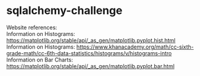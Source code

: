 # sqlalchemy-challenge

Website references: </br>
Information on Histograms: https://matplotlib.org/stable/api/_as_gen/matplotlib.pyplot.hist.html 
Information on Histograms: https://www.khanacademy.org/math/cc-sixth-grade-math/cc-6th-data-statistics/histograms/v/histograms-intro
Information on Bar Charts: https://matplotlib.org/stable/api/_as_gen/matplotlib.pyplot.bar.html
